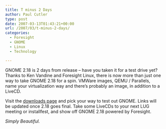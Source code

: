 ```yaml
---
title: T minus 2 Days
author: Paul Cutler
type: post
date: 2007-03-13T01:43:21+00:00
url: /2007/03/t-minus-2-days/
categories:
  - Foresight
  - GNOME
  - Linux
  - Technology

---
```

GNOME 2.18 is 2 days from release &#8211; have you taken it for a test drive yet? Thanks to Ken Vandine and Foresight Linux, there is now more than just one way to take GNOME 2.18 for a spin. VMWare images, QEMU / Parallels, name your virtualization way and there&#8217;s probably an image, in addition to a LiveCD.

Visit the [downloads page][1] and pick your way to test out GNOME. Links will be updated once 2.18 goes final. Take some LiveCDs to your next LUG meeting or installfest, and show off GNOME 2.18 powered by Foresight.

_Simply Beautiful._

 [1]: http://www.rpath.org/rbuilder/project/foresight/release?id=5402